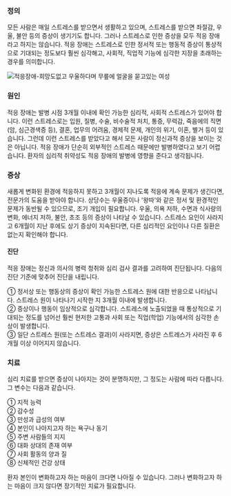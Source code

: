 ### 정의

모든 사람은 매일 스트레스를 받으면서 생활하고 있으며, 스트레스를 받으면 좌절감, 우울, 불안 등의 증상이 생기기도 합니다. 그러나 스트레스로 인한 증상을 모두 적응 장애라고 하지는 않습니다. 적응 장애는 스트레스로 인한 정서적 또는 행동적 증상이 통상적으로 기대되는 정도보다 훨씬 심각해고, 사회적, 직업적 기능에 심각한 지장을 초래하는 경우를 의미합니다. 

![적응장애-희망도없고 우울하다며 무릎에 얼굴을 묻고있는 여성](http://www.amc.seoul.kr/healthinfo/health/attach/img/29991/20111216160259_0_29991.jpg)

### 원인

적응 장애는 발병 시점 3개월 이내에 확인 가능한 심리적, 사회적 스트레스가 있어야 합니다. 이런 스트레스로는 입원, 질병, 수술, 비수술적 처치, 통증, 무력감, 죽음에의 직면(암, 심근경색증 등), 결혼, 업무의 어려움, 경제적 문제, 개인의 위기, 이혼, 별거 등이 있습니다. 그런데 이런 스트레스를 받았다고 해서 모든 사람이 정신과적 증상을 보이는 것은 아닙니다. 적응 장애가 단순히 외부적인 스트레스 때문에만 발병하였다고 보기 어렵습니다. 환자의 심리적 취약성도 적응 장애의 발병에 영향을 준다고 생각됩니다.

### 증상

새롭게 변화된 환경에 적응하지 못하고 3개월이 지나도록 적응에 계속 문제가 생긴다면, 전문가의 도움을 받아야 합니다. 상당수는 우울증이나 '왕따'와 같은 정서 및 환경적인 문제가 동반될 수 있으므로, 조기 개입이 필요합니다. 우울, 의욕 저하, 수면과 식사량의 변화, 에너지 저하, 불안, 초조 등의 증상이 나타날 수 있습니다. 스트레스 요인이 사라지고 6개월이 지난 후에도 상기 증상이 지속된다면, 다른 심리적인 요인이나 다른 질환은 없는지 확인해야 합니다.

#### 진단

적응 장애는 정신과 의사의 병력 청취와 심리 검사 결과를 고려하여 진단됩니다. 다음의 진단 기준에 맞추어 진단을 내립니다.

① 정서상 또는 행동상의 증상이 확인 가능한 스트레스 원에 대한 반응으로 나타납니다. 스트레스 원이 나타나기 시작한 지 3개월 이내에 발생합니다.  
② 증상이나 행동이 임상적으로 심각합니다. 스트레스에 노출되었을 때 통상적으로 기대되는 정도를 넘어선 훨씬 현저한 고통과 사회 또는 직업(학업) 기능에서의 심각한 손상이 발생합니다.  
③ 일단 스트레스 원(또는 스트레스 결과)이 사라지면, 증상은 스트레스가 사라진 후 6개월 이상 이어지지 않습니다.

### 치료

심리 치료를 받으면 증상이 나아지는 것이 분명하지만, 그 정도는 사람에 따라 다릅니다. 그 변수는 다음과 같습니다.

① 지적 능력  
② 감수성  
③ 만성과 급성의 여부  
④ 본인이 나아지고자 하는 욕구나 동기  
⑤ 주변 사람들의 지지  
⑥ 대화 상대의 존재 여부  
⑦ 사회 활동의 양과 질  
⑧ 신체적인 건강 상태

환자 본인이 변화하고자 하는 마음이 크다면 나아질 수 있습니다. 그러나 변화하고자 하는 마음이 크지 않다면 장기적인 치료가 필요합니다.
